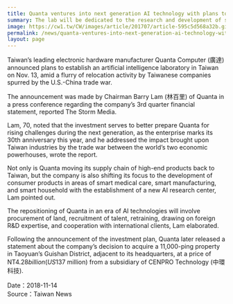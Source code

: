 ```yaml
---
title: Quanta ventures into next generation AI technology with plans to set up new lab in Taiwan
summary: The lab will be dedicated to the research and development of smart consumer products
image: https://cw1.tw/CW/images/article/201707/article-595c5d568a32b.gif
permalink: /news/quanta-ventures-into-next-generation-ai-technology-with-plans-to-set-up-new-lab-in-taiwan/
layout: page
---
```

Taiwan’s leading electronic hardware manufacturer Quanta Computer (廣達) announced plans to establish an artificial intelligence laboratory in Taiwan on Nov. 13, amid a flurry of relocation activity by Taiwanese companies spurred by the U.S.-China trade war.

The announcement was made by Chairman Barry Lam (林百里) of Quanta in a press conference regarding the company’s 3rd quarter financial statement, reported The Storm Media.

Lam, 70, noted that the investment serves to better prepare Quanta for rising challenges during the next generation, as the enterprise marks its 30th anniversary this year, and he addressed the impact brought upon Taiwan industries by the trade war between the world’s two economic powerhouses, wrote the report.

Not only is Quanta moving its supply chain of high-end products back to Taiwan, but the company is also shifting its focus to the development of consumer products in areas of smart medical care, smart manufacturing, and smart household with the establishment of a new AI research center, Lam pointed out.

The repositioning of Quanta in an era of AI technologies will involve procurement of land, recruitment of talent, retraining, drawing on foreign R&D expertise, and cooperation with international clients, Lam elaborated.

Following the announcement of the investment plan, Quanta later released a statement about the company’s decision to acquire a 11,000-ping property in Taoyuan’s Guishan District, adjacent to its headquarters, at a price of NT$4.28 billion (US$137 million) from a subsidiary of CENPRO Technology (中環科技).

Date：2018-11-14
<br/>
Source：Taiwan News
